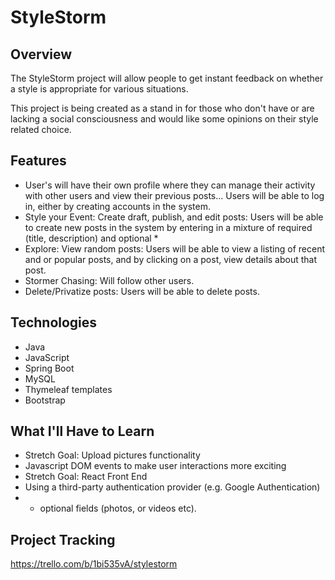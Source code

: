 # StyleStorm

## Overview
The StyleStorm project will allow people to get instant feedback on whether a style is appropriate for various situations.

This project is being created as a stand in for those who don't have or are lacking
a social consciousness and would like some opinions on their style related choice.

## Features
- User's will have their own profile where they can manage their activity with other users and view their previous posts... Users will be able to log in, either by creating accounts in the system.
- Style your Event: Create draft, publish, and edit posts: Users will be able to create new posts in the system by entering in a mixture of required (title, description) and optional *
- Explore: View random posts: Users will be able to view a listing of recent and or popular posts, and by clicking on a post, view details about that post.
- Stormer Chasing: Will follow other users.
- Delete/Privatize posts: Users will be able to delete posts.

## Technologies
- Java
- JavaScript
- Spring Boot
- MySQL
- Thymeleaf templates
- Bootstrap

## What I'll Have to Learn
- Stretch Goal: Upload pictures functionality
- Javascript DOM events to make user interactions more exciting
- Stretch Goal: React Front End
- Using a third-party authentication provider (e.g. Google Authentication)
- * optional fields (photos, or videos etc).

## Project Tracking
https://trello.com/b/1bi535vA/stylestorm
